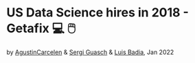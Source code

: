 # US Data Science hires in 2018 - Getafix 💻 🖱️
by [AgustinCarcelen](https://github.com/AgustinCarcelen) & [Sergi Guasch](https://github.com/SergiGuasch) & [Luis Badia](https://github.com/lluis90badia), Jan 2022
